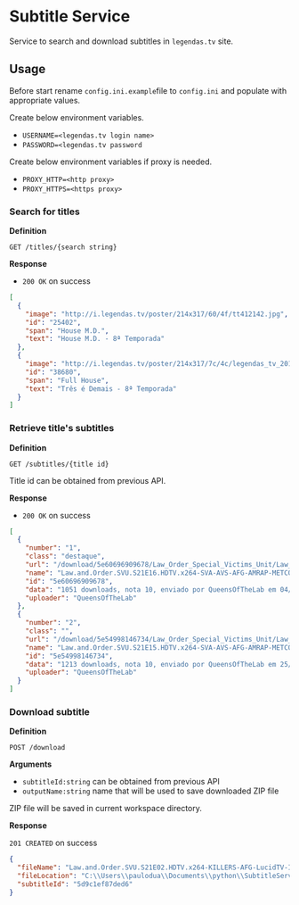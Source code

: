 # Subtitle Service

Service to search and download subtitles in `legendas.tv` site.

## Usage

Before start rename `config.ini.example`file to `config.ini` and populate with appropriate values.

Create below environment variables.

- `USERNAME=<legendas.tv login name>`
- `PASSWORD=<legendas.tv password`

Create below environment variables if proxy is needed.

- `PROXY_HTTP=<http proxy>`
- `PROXY_HTTPS=<https proxy>`

### Search for titles

**Definition**

`GET /titles/{search string}`

**Response**

- `200 OK` on success

```json
[
  {
    "image": "http://i.legendas.tv/poster/214x317/60/4f/tt412142.jpg",
    "id": "25402",
    "span": "House M.D.",
    "text": "House M.D. - 8ª Temporada"
  },
  {
    "image": "http://i.legendas.tv/poster/214x317/7c/4c/legendas_tv_20150818181122.jpg",
    "id": "38680",
    "span": "Full House",
    "text": "Três é Demais - 8ª Temporada"
  }
]
```

### Retrieve title's subtitles

**Definition**

`GET /subtitles/{title id}`

Title id can be obtained from previous API.

**Response**

- `200 OK` on success

```json
[
  {
    "number": "1",
    "class": "destaque",
    "url": "/download/5e60696909678/Law_Order_Special_Victims_Unit/Law_and_Order_SVU_S21E16_HDTV_x264_SVA_AVS_AFG_AMRAP_METCON_ION10_PSA_NTb",
    "name": "Law.and.Order.SVU.S21E16.HDTV.x264-SVA-AVS-AFG-AMRAP-METCON-ION10-PSA-NTb",
    "id": "5e60696909678",
    "data": "1051 downloads, nota 10, enviado por QueensOfTheLab em 04/03/2020 - 23:52 ",
    "uploader": "QueensOfTheLab"
  },
  {
    "number": "2",
    "class": "",
    "url": "/download/5e54998146734/Law_Order_Special_Victims_Unit/Law_and_Order_SVU_S21E15_HDTV_x264_SVA_AVS_AFG_AMRAP_METCON_ION10_PSA_NTb",
    "name": "Law.and.Order.SVU.S21E15.HDTV.x264-SVA-AVS-AFG-AMRAP-METCON-ION10-PSA-NTb",
    "id": "5e54998146734",
    "data": "1213 downloads, nota 10, enviado por QueensOfTheLab em 25/02/2020 - 00:50 ",
    "uploader": "QueensOfTheLab"
  }
]
```

### Download subtitle

**Definition**

`POST /download`

**Arguments**

- `subtitleId:string` can be obtained from previous API
- `outputName:string` name that will be used to save downloaded ZIP file

ZIP file will be saved in current workspace directory.

**Response**

`201 CREATED` on success

```json
{
  "fileName": "Law.and.Order.SVU.S21E02.HDTV.x264-KILLERS-AFG-LucidTV-ION10-PSA-BAMBOOZLE-NTb.zip",
  "fileLocation": "C:\\Users\\paulodua\\Documents\\python\\SubtitleService",
  "subtitleId": "5d9c1ef87ded6"
}
```
